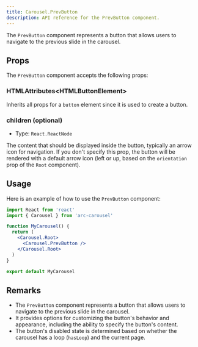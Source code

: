 ```yaml
---
title: Carousel.PrevButton
description: API reference for the PrevButton component.
---
```


The `PrevButton` component represents a button that allows users to navigate to the previous slide in the carousel.

## Props

The `PrevButton` component accepts the following props:

### HTMLAttributes\<HTMLButtonElement\>

Inherits all props for a `button` element since it is used to create a button.

### children (optional)

- Type: `React.ReactNode`

The content that should be displayed inside the button, typically an arrow icon for navigation. If you don't specify this prop, the button will be rendered with a default arrow icon (left or up, based on the `orientation` prop of the `Root` component).

## Usage

Here is an example of how to use the `PrevButton` component:

```jsx
import React from 'react'
import { Carousel } from 'arc-carousel'

function MyCarousel() {
  return (
    <Carousel.Root>
      <Carousel.PrevButton />
    </Carousel.Root>
  )
}

export default MyCarousel
```

## Remarks

- The `PrevButton` component represents a button that allows users to navigate to the previous slide in the carousel.
- It provides options for customizing the button's behavior and appearance, including the ability to specify the button's content.
- The button's disabled state is determined based on whether the carousel has a loop (`hasLoop`) and the current page.
